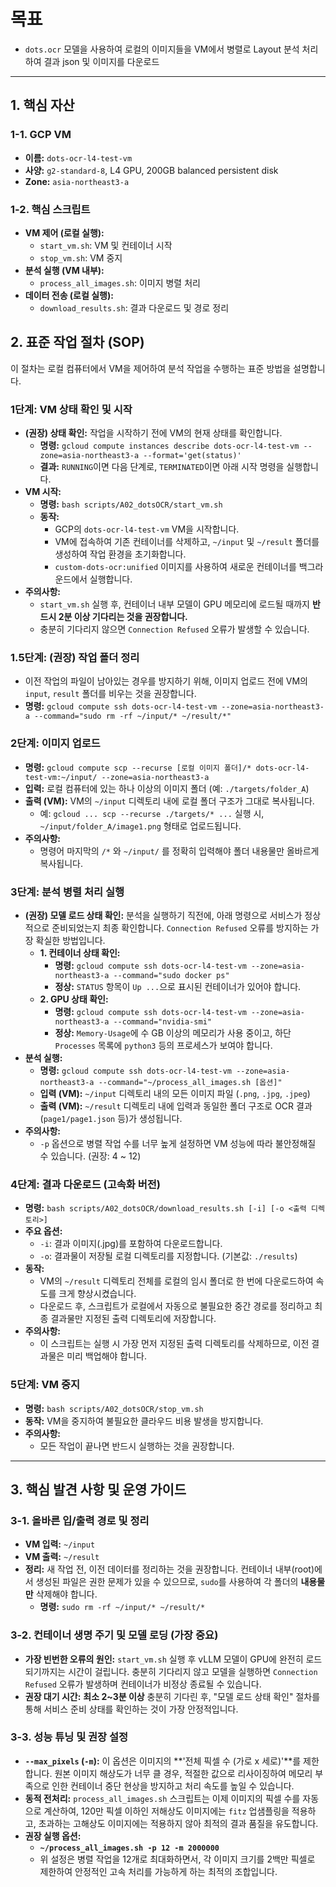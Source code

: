 # 목표

- `dots.ocr` 모델을 사용하여 로컬의 이미지들을 VM에서 병렬로 Layout 분석 처리하여 결과 json 및 이미지를 다운로드

---

## 1. 핵심 자산

### 1-1. GCP VM

- **이름:** `dots-ocr-l4-test-vm`
- **사양:** `g2-standard-8`, L4 GPU, 200GB balanced persistent disk
- **Zone:** `asia-northeast3-a`

### 1-2. 핵심 스크립트

- **VM 제어 (로컬 실행):**
  - `start_vm.sh`: VM 및 컨테이너 시작
  - `stop_vm.sh`: VM 중지
- **분석 실행 (VM 내부):**
  - `process_all_images.sh`: 이미지 병렬 처리
- **데이터 전송 (로컬 실행):**
  - `download_results.sh`: 결과 다운로드 및 경로 정리

## 2. 표준 작업 절차 (SOP)

이 절차는 로컬 컴퓨터에서 VM을 제어하여 분석 작업을 수행하는 표준 방법을 설명합니다.

### 1단계: VM 상태 확인 및 시작

- **(권장) 상태 확인:** 작업을 시작하기 전에 VM의 현재 상태를 확인합니다.
  - **명령:** `gcloud compute instances describe dots-ocr-l4-test-vm --zone=asia-northeast3-a --format='get(status)'`
  - **결과:** `RUNNING`이면 다음 단계로, `TERMINATED`이면 아래 시작 명령을 실행합니다.
- **VM 시작:**
  - **명령:** `bash scripts/A02_dotsOCR/start_vm.sh`
  - **동작:**
    - GCP의 `dots-ocr-l4-test-vm` VM을 시작합니다.
    - VM에 접속하여 기존 컨테이너를 삭제하고, `~/input` 및 `~/result` 폴더를 생성하여 작업 환경을 초기화합니다.
    - `custom-dots-ocr:unified` 이미지를 사용하여 새로운 컨테이너를 백그라운드에서 실행합니다.
- **주의사항:**
  - `start_vm.sh` 실행 후, 컨테이너 내부 모델이 GPU 메모리에 로드될 때까지 **반드시 2분 이상 기다리는 것을 권장합니다.**
  - 충분히 기다리지 않으면 `Connection Refused` 오류가 발생할 수 있습니다.

### 1.5단계: (권장) 작업 폴더 정리

- 이전 작업의 파일이 남아있는 경우를 방지하기 위해, 이미지 업로드 전에 VM의 `input`, `result` 폴더를 비우는 것을 권장합니다.
- **명령:** `gcloud compute ssh dots-ocr-l4-test-vm --zone=asia-northeast3-a --command="sudo rm -rf ~/input/* ~/result/*"`

### 2단계: 이미지 업로드

- **명령:** `gcloud compute scp --recurse [로컬 이미지 폴더]/* dots-ocr-l4-test-vm:~/input/ --zone=asia-northeast3-a`
- **입력:** 로컬 컴퓨터에 있는 하나 이상의 이미지 폴더 (예: `./targets/folder_A`)
- **출력 (VM):** VM의 `~/input` 디렉토리 내에 로컬 폴더 구조가 그대로 복사됩니다.
  - 예: `gcloud ... scp --recurse ./targets/* ...` 실행 시, `~/input/folder_A/image1.png` 형태로 업로드됩니다.
- **주의사항:**
  - 명령어 마지막의 `/*` 와 `~/input/` 를 정확히 입력해야 폴더 내용물만 올바르게 복사됩니다.

### 3단계: 분석 병렬 처리 실행

- **(권장) 모델 로드 상태 확인:** 분석을 실행하기 직전에, 아래 명령으로 서비스가 정상적으로 준비되었는지 최종 확인합니다. `Connection Refused` 오류를 방지하는 가장 확실한 방법입니다.
  - **1. 컨테이너 상태 확인:**
    - **명령:** `gcloud compute ssh dots-ocr-l4-test-vm --zone=asia-northeast3-a --command="sudo docker ps"`
    - **정상:** `STATUS` 항목이 `Up ...`으로 표시된 컨테이너가 있어야 합니다.
  - **2. GPU 상태 확인:**
    - **명령:** `gcloud compute ssh dots-ocr-l4-test-vm --zone=asia-northeast3-a --command="nvidia-smi"`
    - **정상:** `Memory-Usage`에 수 GB 이상의 메모리가 사용 중이고, 하단 `Processes` 목록에 `python3` 등의 프로세스가 보여야 합니다.
- **분석 실행:**
  - **명령:** `gcloud compute ssh dots-ocr-l4-test-vm --zone=asia-northeast3-a --command="~/process_all_images.sh [옵션]"`
  - **입력 (VM):** `~/input` 디렉토리 내의 모든 이미지 파일 (`.png`, `.jpg`, `.jpeg`)
  - **출력 (VM):** `~/result` 디렉토리 내에 입력과 동일한 폴더 구조로 OCR 결과(`page1/page1.json` 등)가 생성됩니다.
- **주의사항:**
  - `-p` 옵션으로 병렬 작업 수를 너무 높게 설정하면 VM 성능에 따라 불안정해질 수 있습니다. (권장: 4 ~ 12)

### 4단계: 결과 다운로드 (고속화 버전)

- **명령:** `bash scripts/A02_dotsOCR/download_results.sh [-i] [-o <출력 디렉토리>]`
- **주요 옵션:**
  - `-i`: 결과 이미지(.jpg)를 포함하여 다운로드합니다.
  - `-o`: 결과물이 저장될 로컬 디렉토리를 지정합니다. (기본값: `./results`)
- **동작:**
  - VM의 `~/result` 디렉토리 전체를 로컬의 임시 폴더로 한 번에 다운로드하여 속도를 크게 향상시켰습니다.
  - 다운로드 후, 스크립트가 로컬에서 자동으로 불필요한 중간 경로를 정리하고 최종 결과물만 지정된 출력 디렉토리에 저장합니다.
- **주의사항:**
  - 이 스크립트는 실행 시 가장 먼저 지정된 출력 디렉토리를 삭제하므로, 이전 결과물은 미리 백업해야 합니다.

### 5단계: VM 중지

- **명령:** `bash scripts/A02_dotsOCR/stop_vm.sh`
- **동작:** VM을 중지하여 불필요한 클라우드 비용 발생을 방지합니다.
- **주의사항:**
  - 모든 작업이 끝나면 반드시 실행하는 것을 권장합니다.

---

## 3. 핵심 발견 사항 및 운영 가이드

### 3-1. 올바른 입/출력 경로 및 정리

- **VM 입력:** `~/input`
- **VM 출력:** `~/result`
- **정리:** 새 작업 전, 이전 데이터를 정리하는 것을 권장합니다. 컨테이너 내부(root)에서 생성된 파일은 권한 문제가 있을 수 있으므로, `sudo`를 사용하여 각 폴더의 **내용물만** 삭제해야 합니다.
  - **명령:** `sudo rm -rf ~/input/* ~/result/*`

### 3-2. 컨테이너 생명 주기 및 모델 로딩 (가장 중요)

- **가장 빈번한 오류의 원인:** `start_vm.sh` 실행 후 vLLM 모델이 GPU에 완전히 로드되기까지는 시간이 걸립니다. 충분히 기다리지 않고 모델을 실행하면 `Connection Refused` 오류가 발생하며 컨테이너가 비정상 종료될 수 있습니다.
- **권장 대기 시간:** **최소 2~3분 이상** 충분히 기다린 후, "모델 로드 상태 확인" 절차를 통해 서비스 준비 상태를 확인하는 것이 가장 안정적입니다.

### 3-3. 성능 튜닝 및 권장 설정

- **`--max_pixels` (`-m`):** 이 옵션은 이미지의 **'전체 픽셀 수 (가로 x 세로)'**를 제한합니다. 원본 이미지 해상도가 너무 클 경우, 적절한 값으로 리사이징하여 메모리 부족으로 인한 컨테이너 중단 현상을 방지하고 처리 속도를 높일 수 있습니다.
- **동적 전처리:** `process_all_images.sh` 스크립트는 이제 이미지의 픽셀 수를 자동으로 계산하여, 120만 픽셀 이하인 저해상도 이미지에는 `fitz` 업샘플링을 적용하고, 초과하는 고해상도 이미지에는 적용하지 않아 최적의 결과 품질을 유도합니다.
- **권장 실행 옵션:**
  - **`~/process_all_images.sh -p 12 -m 2000000`**
  - 위 설정은 병렬 작업을 12개로 최대화하면서, 각 이미지 크기를 2백만 픽셀로 제한하여 안정적인 고속 처리를 가능하게 하는 최적의 조합입니다.
